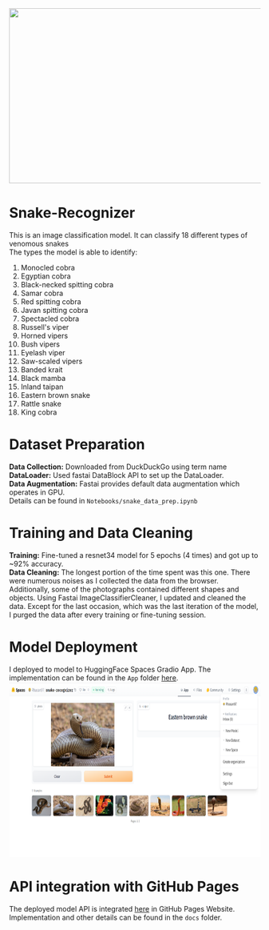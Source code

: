 <img src = "App/1323185.png" width="1200" height="350">

# Snake-Recognizer
This is an image classification model. It can classify 18 different types of venomous snakes <br/>
The types the model is able to identify:<br/>
1. Monocled cobra
2. Egyptian cobra
3. Black-necked spitting cobra
4. Samar cobra
5. Red spitting cobra
6. Javan spitting cobra
7. Spectacled cobra
8. Russell's viper
9. Horned vipers
10. Bush vipers
11. Eyelash viper
12. Saw-scaled vipers
13. Banded krait
14. Black mamba
15. Inland taipan
16. Eastern brown snake
17. Rattle snake
18. King cobra



# Dataset Preparation
**Data Collection:** Downloaded from DuckDuckGo using term name <br/>
**DataLoader:** Used fastai DataBlock API to set up the DataLoader. <br/>
**Data Augmentation:** Fastai provides default data augmentation which operates in GPU. <br/>
Details can be found in `Notebooks/snake_data_prep.ipynb`

# Training and Data Cleaning
**Training:** Fine-tuned a resnet34 model for 5 epochs (4 times) and got up to ~92% accuracy. <br/>
**Data Cleaning:** The longest portion of the time spent was this one. There were numerous noises as I collected the data from the browser. Additionally, some of the photographs contained different shapes and objects. Using Fastai ImageClassifierCleaner, I updated and cleaned the data. Except for the last occasion, which was the last iteration of the model, I purged the data after every training or fine-tuning session. <br/>

# Model Deployment
I deployed to model to HuggingFace Spaces Gradio App. The implementation can be found in the `App` folder [here](https://huggingface.co/spaces/Rhasan97/snake-recognizer). <br/>
<img src = "App/gradio app.png" width="700" height="350">

# API integration with GitHub Pages
The deployed model API is integrated [here](https://rhasan97.github.io/Snake-Recognizer/) in GitHub Pages Website. Implementation and other details can be found in the `docs` folder.
